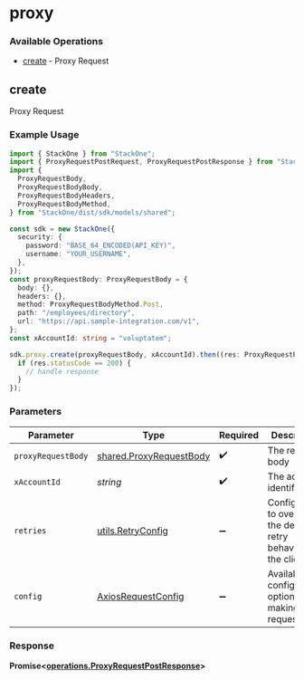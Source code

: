 # proxy

### Available Operations

* [create](#create) - Proxy Request

## create

Proxy Request

### Example Usage

```typescript
import { StackOne } from "StackOne";
import { ProxyRequestPostRequest, ProxyRequestPostResponse } from "StackOne/dist/sdk/models/operations";
import {
  ProxyRequestBody,
  ProxyRequestBodyBody,
  ProxyRequestBodyHeaders,
  ProxyRequestBodyMethod,
} from "StackOne/dist/sdk/models/shared";

const sdk = new StackOne({
  security: {
    password: "BASE_64_ENCODED(API_KEY)",
    username: "YOUR_USERNAME",
  },
});
const proxyRequestBody: ProxyRequestBody = {
  body: {},
  headers: {},
  method: ProxyRequestBodyMethod.Post,
  path: "/employees/directory",
  url: "https://api.sample-integration.com/v1",
};
const xAccountId: string = "voluptatem";

sdk.proxy.create(proxyRequestBody, xAccountId).then((res: ProxyRequestPostResponse) => {
  if (res.statusCode == 200) {
    // handle response
  }
});
```

### Parameters

| Parameter                                                           | Type                                                                | Required                                                            | Description                                                         |
| ------------------------------------------------------------------- | ------------------------------------------------------------------- | ------------------------------------------------------------------- | ------------------------------------------------------------------- |
| `proxyRequestBody`                                                  | [shared.ProxyRequestBody](../../models/shared/proxyrequestbody.md)  | :heavy_check_mark:                                                  | The request body                                                    |
| `xAccountId`                                                        | *string*                                                            | :heavy_check_mark:                                                  | The account identifier                                              |
| `retries`                                                           | [utils.RetryConfig](../../models/utils/retryconfig.md)              | :heavy_minus_sign:                                                  | Configuration to override the default retry behavior of the client. |
| `config`                                                            | [AxiosRequestConfig](https://axios-http.com/docs/req_config)        | :heavy_minus_sign:                                                  | Available config options for making requests.                       |


### Response

**Promise<[operations.ProxyRequestPostResponse](../../models/operations/proxyrequestpostresponse.md)>**

